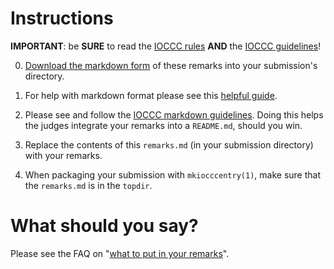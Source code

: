 # Instructions

**IMPORTANT**: be **SURE** to read the [IOCCC rules](rules.html) **AND** the
[IOCCC guidelines](guidelines.html)!

0. <a href="remarks.md" download="remarks.md">Download the
markdown form</a> of these remarks into your submission's directory.

1.  For help with markdown format please see this [helpful
guide](https://www.markdownguide.org/basic-syntax/).

2.  Please see and follow the [IOCCC markdown
guidelines](https://www.ioccc.org/markdown.html). Doing this helps the judges
integrate your remarks into a `README.md`, should you win.

3. Replace the contents of this `remarks.md` (in your submission directory) with
your remarks.

4. When packaging your submission with `mkiocccentry(1)`, make sure that the
`remarks.md` is in the `topdir`.

# What should you say?

Please see the
FAQ on "[what to put in your remarks](../faq.html#remarks)".
